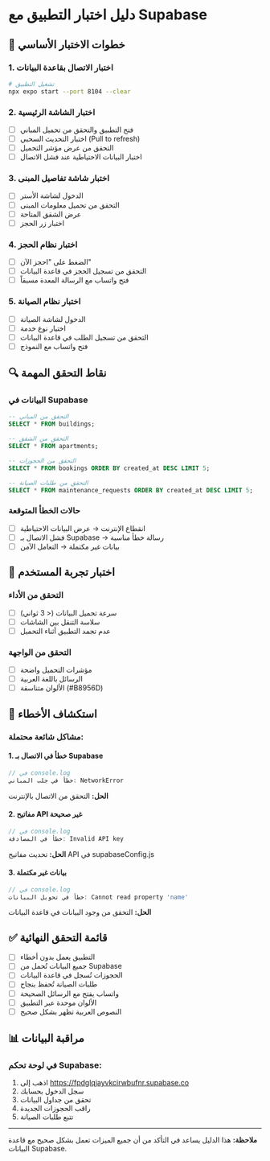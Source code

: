 # دليل اختبار التطبيق مع Supabase

## 🧪 خطوات الاختبار الأساسي

### 1. اختبار الاتصال بقاعدة البيانات

```bash
# تشغيل التطبيق
npx expo start --port 8104 --clear
```

### 2. اختبار الشاشة الرئيسية

- [ ] فتح التطبيق والتحقق من تحميل المباني
- [ ] اختبار التحديث السحبي (Pull to refresh)
- [ ] التحقق من عرض مؤشر التحميل
- [ ] اختبار البيانات الاحتياطية عند فشل الاتصال

### 3. اختبار شاشة تفاصيل المبنى

- [ ] الدخول لشاشة الأستر
- [ ] التحقق من تحميل معلومات المبنى
- [ ] عرض الشقق المتاحة
- [ ] اختبار زر الحجز

### 4. اختبار نظام الحجز

- [ ] الضغط على "احجز الآن"
- [ ] التحقق من تسجيل الحجز في قاعدة البيانات
- [ ] فتح واتساب مع الرسالة المعدة مسبقاً

### 5. اختبار نظام الصيانة

- [ ] الدخول لشاشة الصيانة
- [ ] اختيار نوع خدمة
- [ ] التحقق من تسجيل الطلب في قاعدة البيانات
- [ ] فتح واتساب مع النموذج

## 🔍 نقاط التحقق المهمة

### البيانات في Supabase

```sql
-- التحقق من المباني
SELECT * FROM buildings;

-- التحقق من الشقق
SELECT * FROM apartments;

-- التحقق من الحجوزات
SELECT * FROM bookings ORDER BY created_at DESC LIMIT 5;

-- التحقق من طلبات الصيانة
SELECT * FROM maintenance_requests ORDER BY created_at DESC LIMIT 5;
```

### حالات الخطأ المتوقعة

- [ ] انقطاع الإنترنت → عرض البيانات الاحتياطية
- [ ] فشل الاتصال بـ Supabase → رسالة خطأ مناسبة
- [ ] بيانات غير مكتملة → التعامل الآمن

## 📱 اختبار تجربة المستخدم

### التحقق من الأداء

- [ ] سرعة تحميل البيانات (< 3 ثواني)
- [ ] سلاسة التنقل بين الشاشات
- [ ] عدم تجمد التطبيق أثناء التحميل

### التحقق من الواجهة

- [ ] مؤشرات التحميل واضحة
- [ ] الرسائل باللغة العربية
- [ ] الألوان متناسقة (#B8956D)

## 🐛 استكشاف الأخطاء

### مشاكل شائعة محتملة:

#### 1. خطأ في الاتصال بـ Supabase

```javascript
// في console.log
خطأ في جلب المباني: NetworkError
```

**الحل:** التحقق من الاتصال بالإنترنت

#### 2. مفاتيح API غير صحيحة

```javascript
// في console.log
خطأ في المصادقة: Invalid API key
```

**الحل:** تحديث مفاتيح API في supabaseConfig.js

#### 3. بيانات غير مكتملة

```javascript
// في console.log
خطأ في تحويل البيانات: Cannot read property 'name'
```

**الحل:** التحقق من وجود البيانات في قاعدة البيانات

## ✅ قائمة التحقق النهائية

- [ ] التطبيق يعمل بدون أخطاء
- [ ] جميع البيانات تُحمل من Supabase
- [ ] الحجوزات تُسجل في قاعدة البيانات
- [ ] طلبات الصيانة تُحفظ بنجاح
- [ ] واتساب يفتح مع الرسائل الصحيحة
- [ ] الألوان موحدة عبر التطبيق
- [ ] النصوص العربية تظهر بشكل صحيح

## 📊 مراقبة البيانات

### في لوحة تحكم Supabase:

1. اذهب إلى https://fpdglqjayvkcirwbufnr.supabase.co
2. سجل الدخول بحسابك
3. تحقق من جداول البيانات
4. راقب الحجوزات الجديدة
5. تتبع طلبات الصيانة

---

**ملاحظة:** هذا الدليل يساعد في التأكد من أن جميع الميزات تعمل بشكل صحيح مع قاعدة البيانات Supabase.
